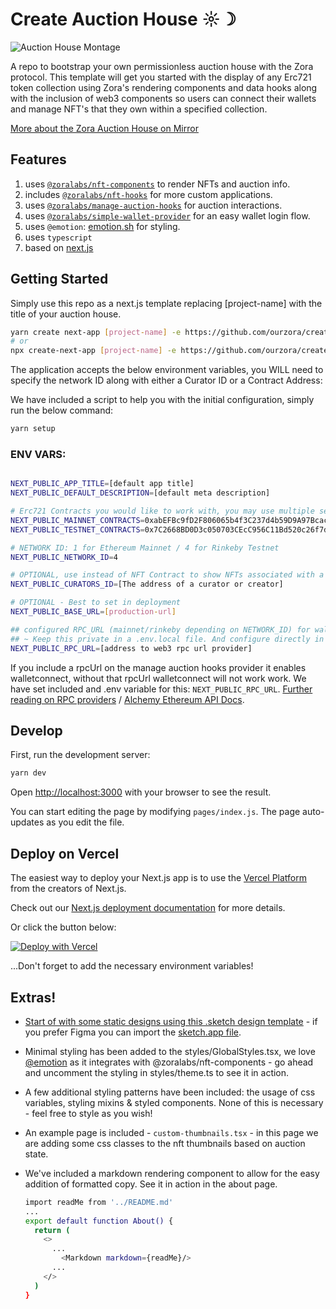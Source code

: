 # Create Auction House ☼☽

![Auction House Montage](https://zora.fleek.co/ipfs/bafybeif2khqr7vgziycirzgl6rd7sdb74pcp2nkhzcxwejh4iu2lky7rs4)

A repo to bootstrap your own permissionless auction house with the Zora protocol. This template will get you started with the display of any Erc721 token collection using Zora's rendering components and data hooks along with the inclusion of web3 components so users can connect their wallets and manage NFT's that they own within a specified collection.

[More about the Zora Auction House on Mirror](https://zora.mirror.xyz/UwQwplCMEe1T5eUkp0CpTDJjZXvAK3eeakskTaQe3pE)

## Features

1. uses [`@zoralabs/nft-components`](https://github.com/ourzora/nft-components) to render NFTs and auction info.
2. includes [`@zoralabs/nft-hooks`](https://github.com/ourzora/nft-hooks) for more custom applications.
3. uses [`@zoralabs/manage-auction-hooks`](https://github.com/ourzora/manage-auction-hooks) for auction interactions.
4. uses [`@zoralabs/simple-wallet-provider`](https://github.com/ourzora/simple-wallet-provider) for an easy wallet login flow.
5. uses `@emotion`: [emotion.sh](https://emotion.sh) for styling.
6. uses `typescript`
7. based on [next.js](https://nextjs.org/)

## Getting Started

Simply use this repo as a next.js template replacing [project-name] with the title of your auction house.

```bash
yarn create next-app [project-name] -e https://github.com/ourzora/create-auction-house
# or
npx create-next-app [project-name] -e https://github.com/ourzora/create-auction-house
```

The application accepts the below environment variables, you WILL need to specify the network ID along with either a Curator ID or a Contract Address:

We have included a script to help you with the initial configuration, simply run the below command:

```bash
yarn setup
```

### ENV VARS:

```bash

NEXT_PUBLIC_APP_TITLE=[default app title]
NEXT_PUBLIC_DEFAULT_DESCRIPTION=[default meta description]

# Erc721 Contracts you would like to work with, you may use multiple seperated buy commas.
NEXT_PUBLIC_MAINNET_CONTRACTS=0xabEFBc9fD2F806065b4f3C237d4b59D9A97Bcac7
NEXT_PUBLIC_TESTNET_CONTRACTS=0x7C2668BD0D3c050703CEcC956C11Bd520c26f7d4

# NETWORK ID: 1 for Ethereum Mainnet / 4 for Rinkeby Testnet
NEXT_PUBLIC_NETWORK_ID=4

# OPTIONAL, use instead of NFT Contract to show NFTs associated with a user's address.
NEXT_PUBLIC_CURATORS_ID=[The address of a curator or creator]

# OPTIONAL - Best to set in deployment
NEXT_PUBLIC_BASE_URL=[production-url]

## configured RPC_URL (mainnet/rinkeby depending on NETWORK_ID) for walletconnect
## ~ Keep this private in a .env.local file. And configure directly in vercel for production.
NEXT_PUBLIC_RPC_URL=[address to web3 rpc url provider]

```

If you include a rpcUrl on the manage auction hooks provider it enables walletconnect,
without that rpcUrl walletconnect will not work work. We have set included and .env variable for this: `NEXT_PUBLIC_RPC_URL`. [Further reading on RPC providers](https://web3py.readthedocs.io/en/stable/providers.html) / [Alchemy Ethereum API Docs](https://docs.alchemy.com/alchemy/documentation/apis/ethereum).

## Develop

First, run the development server:

```bash
yarn dev
```

Open [http://localhost:3000](http://localhost:3000) with your browser to see the result.

You can start editing the page by modifying `pages/index.js`. The page auto-updates as you edit the file.

## Deploy on Vercel

The easiest way to deploy your Next.js app is to use the [Vercel Platform](https://vercel.com/new?utm_medium=default-template&filter=next.js&utm_source=create-next-app&utm_campaign=create-next-app-readme) from the creators of Next.js.

Check out our [Next.js deployment documentation](https://nextjs.org/docs/deployment) for more details.

Or click the button below:

[![Deploy with Vercel](https://vercel.com/button)](https://vercel.com/new/git/external?repository-url=https%3A%2F%2Fgithub.com%2Fourzora%2Fcreate-auction-house&env=NEXT_PUBLIC_APP_TITLE,NEXT_PUBLIC_BASE_URL,NEXT_PUBLIC_NETWORK,NEXT_PUBLIC_CURATORS_ID&envDescription=Curator%20ID%20%26%20Network&envLink=https%3A%2F%2Fgithub.com%2Fourzora%2Fauction-house%23curators&project-name=our-auction-house&repo-name=our-auction-house&redirect-url=https%3A%2F%2Fcreate-auction-house.vercel.app)

...Don't forget to add the necessary environment variables!

## Extras!

- [Start of with some static designs using this .sketch design template](https://zora.fleek.co/ipfs/bafybeifqr3uoascyyrz3i7k2yjzzcdck4g54kvubqzlapchjvquwf5wlcu) - if you prefer Figma you can import the [sketch.app file](https://help.figma.com/hc/en-us/articles/360040514273-Import-files-from-Sketch).
- Minimal styling has been added to the styles/GlobalStyles.tsx, we love [@emotion](https://emotion.sh/docs/introduction) as it integrates with @zoralabs/nft-components - go ahead and uncomment the styling in styles/theme.ts to see it in action.
- A few additional styling patterns have been included: the usage of css variables, styling mixins & styled components. None of this is necessary - feel free to style as you wish!
- An example page is included - `custom-thumbnails.tsx` - in this page we are adding some css classes to the nft thumbnails based on auction state.
- We've included a markdown rendering component to allow for the easy addition of formatted copy. See it in action in the about page.

  ```bash
  import readMe from '../README.md'
  ...
  export default function About() {
    return (
      <>
        ...
          <Markdown markdown={readMe}/>
        ...
      </>
    )
  }
  ```
